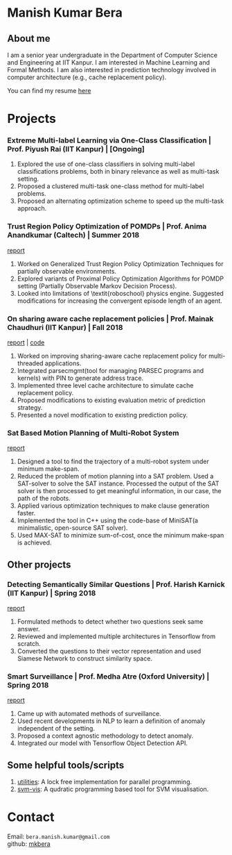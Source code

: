 # Manish Kumar Bera

## About me

I am a senior year undergraduate in the Department of Computer Science and Engineering at IIT Kanpur. I am interested in Machine Learning and Formal Methods. I am also interested in prediction technology involved in computer architecture (e.g., cache replacement policy). 

You can find my resume [here](mkbera_resume.pdf)


# Projects

### Extreme Multi-label Learning via One-Class Classification | Prof. Piyush Rai (IIT Kanpur) | [Ongoing]
1. Explored the use of one-class classifiers in solving multi-label classifications problems, both in binary relevance as well as multi-task setting.
2. Proposed a clustered multi-task one-class method for multi-label problems.
3. Proposed an alternating optimization scheme to speed up the multi-task approach.


### Trust Region Policy Optimization of POMDPs | Prof. Anima Anandkumar (Caltech) | Summer 2018
[report](./reports/surf-trpo.pdf) 
1. Worked on Generalized Trust Region Policy Optimization Techniques for partially observable environments.
2. Explored variants of Proximal Policy Optimization Algorithms for POMDP setting (Partially Observable Markov Decision Process).
3. Looked into limitations of \textit{roboschool} physics engine. Suggested modifications for increasing the convergent episode length of an agent.


### On sharing aware cache replacement policies | Prof. Mainak Chaudhuri (IIT Kanpur) | Fall 2018

[report](./reports/_Fall_2018__IITK__CS622__Project.pdf) | [code](https://github.com/mkbera/multilevel-cache-sim)
1. Worked on improving sharing-aware cache replacement policy for multi-threaded applications.
2. Integrated parsecmgmt(tool for managing PARSEC programs and kernels) with PIN to generate address trace.
3. Implemented three level cache architecture to simulate cache replacement policy.
4. Proposed modifications to existing evaluation metric of prediction strategy.
5. Presented a novel modification to existing prediction policy.



### Sat Based Motion Planning of Multi-Robot System
[report](./reports/report.pdf) 
1. Designed a tool to find the trajectory of a  multi-robot system under minimum make-span.
2. Reduced the problem of motion planning into a SAT problem. Used a SAT-solver to solve the SAT instance. Processed the output of the SAT solver is then processed to get meaningful information, in our case, the path of the robots.
3. Applied various optimization techniques to make clause generation faster.
4. Implemented the tool in C++ using the code-base of MiniSAT(a minimalistic, open-source SAT solver).
5. Used MAX-SAT to minimize sum-of-cost, once the minimum make-span is achieved.

## Other projects

### Detecting Semantically Similar Questions | Prof. Harish Karnick (IIT Kanpur) | Spring 2018
[report](./reports/NLP_Report.pdf) 
1. Formulated methods to detect whether two questions seek same answer.
2. Reviewed and implemented multiple architectures in Tensorflow from scratch.
3. Converted the questions to their vector representation and used Siamese Network to construct similarity space.

### Smart Surveillance | Prof. Medha Atre (Oxford University) | Spring 2018
[report](./reports/smart-surv.pdf) 
1. Came up with automated methods of surveillance.
2. Used recent developments in NLP to learn a definition of anomaly independent of the setting.
3. Proposed a context agnostic methodology to detect anomaly.
4. Integrated our model with Tensorflow Object Detection API.

## Some helpful tools/scripts
1. [utilities](https://github.com/mkbera/utilities): A lock free implementation for parallel programming.
2. [svm-vis](https://github.com/mkbera/svm-vis): A qudratic programming based tool for SVM visualisation.

# Contact
Email: `bera.manish.kumar@gmail.com`  
github: [mkbera](https://github.com/mkbera)
